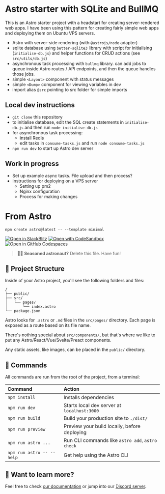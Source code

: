 # Astro starter with SQLite and BullMQ

This is an Astro starter project with a headstart for creating server-rendered web apps. I have been using this pattern for creating fairly simple web apps and deploying them on Ubuntu VPS servers.

- Astro with server-side rendering (with `@astrojs/node` adapter)
- sqlite database using `better-sqlite3` library with script for initialising (`initialise-db.js`) and helper functions for CRUD actions (see `src/utils/db.js`)
- asynchronous task processing with `bullmq` library. can add jobs to queue inside Astro routes / API endpoints, and then the queue handles those jobs.
- simple `<Layout>` component with status messages
- simple `<Dump>` component for viewing variables in dev
- import alias `@src` pointing to src folder for simple imports

## Local dev instructions
- `git clone` this repository
- to initialise database, edit the SQL create statements in `initialise-db.js` and then run `node initialise-db.js`
- for asynchronous task processing:
    - install Redis
    - edit tasks in `consume-tasks.js` and run `node consume-tasks.js`
- `npm run dev` to start up Astro dev server

## Work in progress
- Set up example async tasks. File upload and then process?
- Instructions for deploying on a VPS server
    - Setting up pm2
    - Nginx configuration
    - Process for making changes

# From Astro

```
npm create astro@latest -- --template minimal
```

[![Open in StackBlitz](https://developer.stackblitz.com/img/open_in_stackblitz.svg)](https://stackblitz.com/github/withastro/astro/tree/latest/examples/minimal)
[![Open with CodeSandbox](https://assets.codesandbox.io/github/button-edit-lime.svg)](https://codesandbox.io/p/sandbox/github/withastro/astro/tree/latest/examples/minimal)
[![Open in GitHub Codespaces](https://github.com/codespaces/badge.svg)](https://codespaces.new/withastro/astro?devcontainer_path=.devcontainer/minimal/devcontainer.json)

> 🧑‍🚀 **Seasoned astronaut?** Delete this file. Have fun!

## 🚀 Project Structure

Inside of your Astro project, you'll see the following folders and files:

```
/
├── public/
├── src/
│   └── pages/
│       └── index.astro
└── package.json
```

Astro looks for `.astro` or `.md` files in the `src/pages/` directory. Each page is exposed as a route based on its file name.

There's nothing special about `src/components/`, but that's where we like to put any Astro/React/Vue/Svelte/Preact components.

Any static assets, like images, can be placed in the `public/` directory.

## 🧞 Commands

All commands are run from the root of the project, from a terminal:

| Command                   | Action                                           |
| :------------------------ | :----------------------------------------------- |
| `npm install`             | Installs dependencies                            |
| `npm run dev`             | Starts local dev server at `localhost:3000`      |
| `npm run build`           | Build your production site to `./dist/`          |
| `npm run preview`         | Preview your build locally, before deploying     |
| `npm run astro ...`       | Run CLI commands like `astro add`, `astro check` |
| `npm run astro -- --help` | Get help using the Astro CLI                     |

## 👀 Want to learn more?

Feel free to check [our documentation](https://docs.astro.build) or jump into our [Discord server](https://astro.build/chat).
